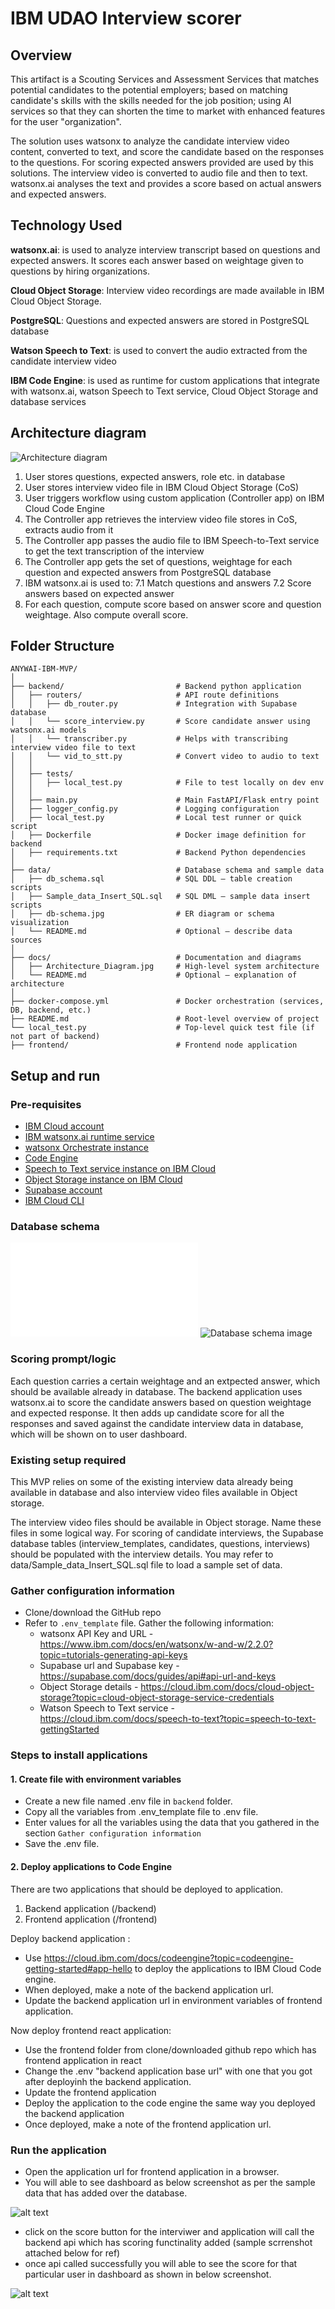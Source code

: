 # IBM UDAO Interview scorer

## Overview
This artifact is a Scouting Services and Assessment Services that matches potential candidates to the potential employers;  based on matching candidate's skills with the skills needed for the job position; using AI services so that they can shorten the time to market with enhanced features for the user "organization".

The solution uses watsonx to analyze the candidate interview video content, converted to text, and score the candidate based on the responses to the questions. For scoring expected answers provided are used by  this solutions. The interview video is converted to audio file and then to text. watsonx.ai analyses the text and provides a score based on actual answers and expected answers.

## Technology Used 
**watsonx.ai**: is used to analyze interview transcript based on questions and expected answers. It scores each answer based on weightage given to questions by hiring organizations.

**Cloud Object Storage**: Interview video recordings are made available in IBM Cloud Object Storage.

**PostgreSQL**: Questions and expected answers are stored in PostgreSQL database

**Watson Speech to Text**: is used to convert the audio extracted from the candidate interview video

**IBM Code Engine**: is used as runtime for custom applications that integrate with watsonx.ai, watson Speech to Text service, Cloud Object Storage and database services

## Architecture diagram
![Architecture diagram](./docs/Architecture_Diagram.jpg)

1. User stores questions, expected answers, role etc. in database
2. User stores interview video file in IBM Cloud Object Storage (CoS)
3. User triggers workflow using custom application (Controller app) on IBM Cloud Code Engine
4. The Controller app retrieves the interview video file stores in CoS, extracts audio from it
5. The Controller app passes the audio file to IBM Speech-to-Text service to get the text transcription of the interview
6. The Controller app gets the set of questions, weightage for each question and expected answers from PostgreSQL database
7. IBM watsonx.ai is used to:
    7.1 Match questions and answers
    7.2 Score answers based on expected answer
8. For each question, compute score based on answer score and question weightage. Also compute overall score.

## Folder Structure
```
ANYWAI-IBM-MVP/
│
├── backend/                         # Backend python application
│   ├── routers/                     # API route definitions
│   │   ├── db_router.py             # Integration with Supabase database
│   │   └── score_interview.py       # Score candidate answer using watsonx.ai models
│   │   └── transcriber.py           # Helps with transcribing interview video file to text
│   │   └── vid_to_stt.py            # Convert video to audio to text
│   │
│   ├── tests/                       
│   │   ├── local_test.py            # File to test locally on dev env
│   │
│   ├── main.py                      # Main FastAPI/Flask entry point
│   ├── logger_config.py             # Logging configuration
│   ├── local_test.py                # Local test runner or quick script
│   ├── Dockerfile                   # Docker image definition for backend
│   ├── requirements.txt             # Backend Python dependencies
│
├── data/                            # Database schema and sample data
│   ├── db_schema.sql                # SQL DDL – table creation scripts
│   ├── Sample_data_Insert_SQL.sql   # SQL DML – sample data insert scripts
│   ├── db-schema.jpg                # ER diagram or schema visualization
│   └── README.md                    # Optional – describe data sources
│
├── docs/                            # Documentation and diagrams
│   ├── Architecture_Diagram.jpg     # High-level system architecture
│   └── README.md                    # Optional – explanation of architecture
│
├── docker-compose.yml               # Docker orchestration (services, DB, backend, etc.)
├── README.md                        # Root-level overview of project
└── local_test.py                    # Top-level quick test file (if not part of backend)
├── frontend/                        # Frontend node application
```

## Setup and run

### Pre-requisites
- [IBM Cloud account](https://www.ibm.com/account/reg/us-en/signup)
- [IBM watsonx.ai runtime service](https://cloud.ibm.com/catalog/services/watsonxai-studio)
- [watsonx Orchestrate instance](https://cloud.ibm.com/catalog/services/watsonx-orchestrate)
- [Code Engine](https://cloud.ibm.com/containers/serverless/overview)
- [Speech to Text service instance on IBM Cloud](https://cloud.ibm.com/catalog/services/speech-to-text)
- [Object Storage instance on IBM Cloud](https://cloud.ibm.com/objectstorage)
- [Supabase account](https://supabase.com/)
- [IBM Cloud CLI](https://cloud.ibm.com/docs/cli?topic=cli-getting-started)


### Database schema
![Database schema](./data/db_schema.sql)
![Database schema image](./data/db-schema.jpg)

### Scoring prompt/logic
Each question carries a certain weightage and an extpected answer, which should be available already in database. The backend application uses watsonx.ai to score the candidate answers based on question weightage and expected response. It then adds up candidate score for all the responses and saved against the candidate interview data in database, which will be shown on to user dashboard.


### Existing setup required
This MVP relies on some of the existing interview data already being available in database and also interview video files available in Object storage. 

The interview video files should be available in Object storage. Name these files in some logical way.
For scoring of candidate interviews, the Supabase database tables (interview_templates, candidates, questions, interviews) should be populated with the interview details. You may refer to data/Sample_data_Insert_SQL.sql file to load a sample set of data.


### Gather configuration information

- Clone/download the GitHub repo
- Refer to `.env_template` file. Gather the following information:
    - watsonx API Key and URL - https://www.ibm.com/docs/en/watsonx/w-and-w/2.2.0?topic=tutorials-generating-api-keys
    - Supabase url and Supabase key - https://supabase.com/docs/guides/api#api-url-and-keys
    - Object Storage details - https://cloud.ibm.com/docs/cloud-object-storage?topic=cloud-object-storage-service-credentials
    - Watson Speech to Text service - https://cloud.ibm.com/docs/speech-to-text?topic=speech-to-text-gettingStarted

### Steps to install applications
#### 1. Create file with environment variables
- Create a new file named .env file in `backend` folder.
- Copy all the variables from .env_template file to .env file.
- Enter values for all the variables using the data that you gathered in the section `Gather configuration information`
- Save the .env file.

#### 2. Deploy applications to Code Engine
There are two applications that should be deployed to application.
1. Backend application (/backend)
2. Frontend application (/frontend)

Deploy backend application :
- Use https://cloud.ibm.com/docs/codeengine?topic=codeengine-getting-started#app-hello to deploy the applications to IBM Cloud Code engine.
- When deployed, make a note of the backend application url.
- Update the backend application url in environment variables of frontend application.

Now deploy frontend react application:
- Use the frontend folder from clone/downloaded github repo which has frontend application in react
- Change the .env "backend application base url" with one that you got after deployinh the backend application.
- Update the frontend application 
- Deploy the application to the code engine the same way you deployed the backend application
- Once deployed, make a note of the frontend application url.


### Run the application
- Open the application url for frontend application in a browser.
- You will able to see dashboard as below screenshot as per the sample data that has added over the database.

![alt text](docs/s3.png)

- click on the score button for the interviwer and application will call the backend api which has scoring functinality added (sample scrrenshot attached below for ref)
- once api called successfully you will able to see the score for that particular user in dashboard as shown in below screenshot.

![alt text](docs/s4.png)
